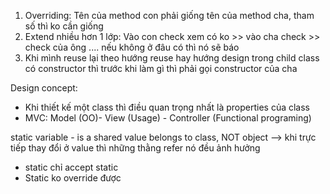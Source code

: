 1. Overriding: Tên của method con phải giống tên của method cha, tham số thì ko cần giống
2. Extend nhiều hơn 1 lớp: Vào con check xem có ko >> vào cha check >> check của ông .... nếu không ở đâu có thì nó sẽ báo
3. Khi mình reuse lại theo hướng reuse hay hướng design trong child class có constructor thì trước khi làm gì thì phải gọi constructor của cha

Design concept:
- Khi thiết kế một class thì điều quan trọng nhất là properties của class
- MVC: Model (OO)- View (Usage) - Controller (Functional programing)

static variable - is a shared value belongs to class, NOT object --> khi trực tiếp thay đổi ở value thì những thằng refer nó đều ảnh hưởng
- static chỉ accept static
- Static ko override được

